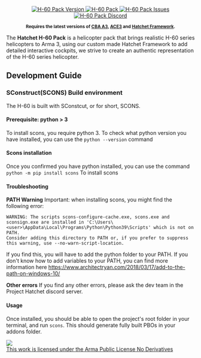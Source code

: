 <p align="center">
    <a href="">
        <img src="https://img.shields.io/badge/Version-0.5.2.40-blue.svg?style=flat-square" alt="H-60 Pack Version">
    </a>
    <a href="https://steamcommunity.com/sharedfiles/filedetails/?id=1745501605">
        <img src="https://img.shields.io/badge/Steam-dev%20build-orange?logo=steam" alt="H-60 Pack">
    </a>
    <a href="https://github.com/Project-Hatchet/public_h-60/issues">
        <img src="https://img.shields.io/github/issues-raw/Project-Hatchet/public_h-60.svg?label=Issues" alt="H-60 Pack Issues">
    </a>
    <a href="https://discord.gg/58Pt5EGjvQ">
        <img src="https://img.shields.io/discord/487939925938012161.svg?label=Discord&colorB=7683D5" alt="H-60 Pack Discord">
    </a>
</p>
<p align="center">
    <sup><strong>Requires the latest versions of <a href="https://github.com/CBATeam/CBA_A3/releases">CBA A3</a>, <a href="https://github.com/acemod/ACE3/releases">ACE3</a> and <a href="https://github.com/Project-Hatchet/hatchet-framework">Hatchet Framework</a>.<br/></strong></sup>
</p>

The **Hatchet H-60 Pack** is a helicopter pack that brings realistic H-60 series helicopters to Arma 3, using our custom made Hatchet Framework to add detailed interactive cockpits, we strive to create an authentic representation of the H-60 series helicopter.


## Development Guide

### SConstruct(SCONS) Build environment
The H-60 is built with SConstcut, or for short, SCONS.

#### Prerequisite: python > 3
To install scons, you require python 3.
To check what python version you have installed, you can use the `python --version` command

#### Scons installation
Once you confirmed you have python installed, you can use the command
`python -m pip install scons`
To install scons

#### Troubleshooting
**PATH Warning**
Important: when installing scons, you might find the following error:
```
WARNING: The scripts scons-configure-cache.exe, scons.exe and sconsign.exe are installed in 'C:\Users\<user>\AppData\Local\Programs\Python\Python39\Scripts' which is not on PATH.
Consider adding this directory to PATH or, if you prefer to suppress this warning, use --no-warn-script-location.
```
If you find this, you will have to add the python folder to your PATH.
If you don't know how to add variables to your PATH, you can find more information here https://www.architectryan.com/2018/03/17/add-to-the-path-on-windows-10/

**Other errors**
If you find any other errors, please ask the dev team in the Project Hatchet discord server.

#### Usage
Once installed, you should be able to open the project's root folder in your terminal, and run `scons`.
This should generate fully built PBOs in your addons folder.




<a rel="license" href="https://www.bohemia.net/community/licenses/arma-public-license-nd" target="_blank" ><img src="https://data.bistudio.com/images/license/APL-ND.png" ><br>This work is licensed under the Arma Public License No Derivatives</a>
